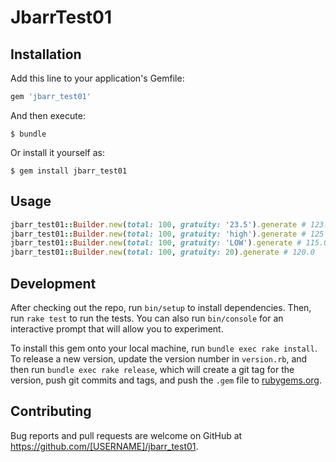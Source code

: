 # JbarrTest01

## Installation

Add this line to your application's Gemfile:

```ruby
gem 'jbarr_test01'
```

And then execute:

    $ bundle

Or install it yourself as:

    $ gem install jbarr_test01

## Usage
```ruby
jbarr_test01::Builder.new(total: 100, gratuity: '23.5').generate # 123.5
jbarr_test01::Builder.new(total: 100, gratuity: 'high').generate # 125
jbarr_test01::Builder.new(total: 100, gratuity: 'LOW').generate # 115.0
jbarr_test01::Builder.new(total: 100, gratuity: 20).generate # 120.0
```

## Development

After checking out the repo, run `bin/setup` to install dependencies. Then, run `rake test` to run the tests. You can also run `bin/console` for an interactive prompt that will allow you to experiment.

To install this gem onto your local machine, run `bundle exec rake install`. To release a new version, update the version number in `version.rb`, and then run `bundle exec rake release`, which will create a git tag for the version, push git commits and tags, and push the `.gem` file to [rubygems.org](https://rubygems.org).

## Contributing

Bug reports and pull requests are welcome on GitHub at https://github.com/[USERNAME]/jbarr_test01.
